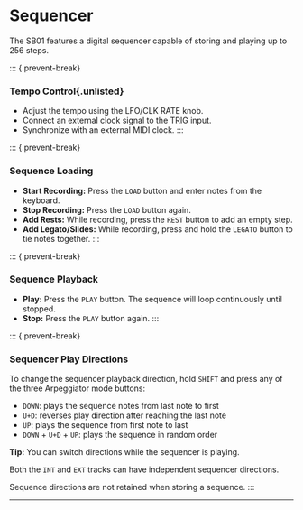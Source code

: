 # Sequencer

<article>

The SB01 features a digital sequencer capable of storing and playing up to 256 steps.

::: {.prevent-break}
### Tempo Control{.unlisted}
* Adjust the tempo using the LFO/CLK RATE knob.
* Connect an external clock signal to the TRIG input.
* Synchronize with an external MIDI clock.
:::

::: {.prevent-break}
### Sequence Loading

* **Start Recording:** Press the `LOAD` button and enter notes from the keyboard.
* **Stop Recording:** Press the `LOAD` button again.
* **Add Rests:** While recording, press the `REST` button to add an empty step.
* **Add Legato/Slides:** While recording, press and hold the `LEGATO` button to tie notes together.
:::

::: {.prevent-break}
### Sequence Playback

* **Play:** Press the `PLAY` button. The sequence will loop continuously until stopped.
* **Stop:** Press the `PLAY` button again.
:::

::: {.prevent-break}
### Sequencer Play Directions

To change the sequencer playback direction, hold `SHIFT` and press any of the three Arpeggiator mode buttons:

- `DOWN`: plays the sequence notes from last note to first
- `U+D`: reverses play direction after reaching the last note
- `UP`: plays the sequence from first note to last
- `DOWN` + `U+D` + `UP`: plays the sequence in random order

**Tip:** You can switch directions while the sequencer is playing.

Both the `INT` and `EXT` tracks can have independent sequencer directions.

Sequence directions are not retained when storing a sequence.
:::

</article>

---
